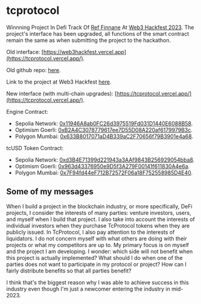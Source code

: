 # tcprotocol

Winnning Project In Defi Track Of [Ref Finnane](https://www.ref.finance/) At [Web3 Hackfest 2023](https://devfolio.co/projects/tc-protocol-e5f8).
The project's interface has been upgraded, all functions of the smart contract remain the same as when submitting the project to the hackathon.

Old interface: [https://web3hackfest.vercel.app](https://tcprotocol.vercel.app/).

Old github repo: [here](https://github.com/terrancrypt/web3hackfest).

Link to the project at Web3 Hackfest [here](https://devfolio.co/projects/tc-protocol-e5f8).

New interface (with multi-chain upgrades): [https://tcprotocol.vercel.app/](https://tcprotocol.vercel.app/).

Engine Contract: 
- Sepolia Network: [0x11946A8ab0FC26d3975519Fd031D1440E6088B58](https://sepolia.etherscan.io/address/0x11946a8ab0fc26d3975519fd031d1440e6088b58).
- Optimism Goerli: [0xB2A4C3078779617ee7D55D08A220af6179979B3c](https://goerli-optimism.etherscan.io/address/0xb2a4c3078779617ee7d55d08a220af6179979b3c).
- Polygon Mumbai: [0x633B8017071aD4B339aC2F70656f79B3901e4a68](https://mumbai.polygonscan.com/address/0x633b8017071ad4b339ac2f70656f79b3901e4a68).

tcUSD Token Contract:
- Sepolia Network: [0xd3B4E71399d221943a3AAf9843B256929054bba8](https://sepolia.etherscan.io/address/0xd3b4e71399d221943a3aaf9843b256929054bba8).
- Optimism Goerli: [0x963d43376950e9D5f3A279F00141f611830A4e6a](https://goerli-optimism.etherscan.io/address/0x963d43376950e9d5f3a279f00141f611830a4e6a).
- Polygon Mumbai: [0x7F94fd44eF712B72572F06a18F752558985D4E40](https://mumbai.polygonscan.com/address/0x7f94fd44ef712b72572f06a18f752558985d4e40).

## Some of my messages
When I build a project in the blockchain industry, or more specifically, DeFi projects, I consider the interests of many parties: venture investors, users, and myself when I build that project. 
I also take into account the interests of individual investors when they purchase TcProtocol tokens when they are publicly issued. 
In TcProtocol, I also pay attention to the interests of liquidators. 
I do not concern myself with what others are doing with their projects or what my competitors are up to. 
My primary focus is on myself and the project I am developing. 
I wonder: which side will not benefit when this project is actually implemented?
What should I do when one of the parties does not want to participate in my protocol or project? How can I fairly distribute benefits so that all parties benefit?

I think that's the biggest reason why I was able to achieve success in this industry even though I'm just a newcomer entering the industry in mid-2023.
